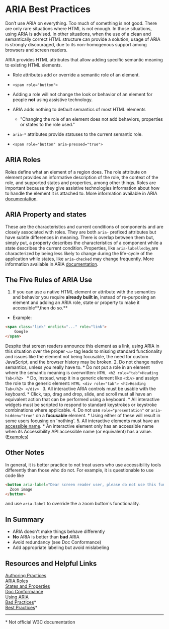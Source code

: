 # ARIA Best Practices

Don’t use ARIA on everything. Too much of something is not good. There are only rare situations where HTML is not enough. In those situations, using ARIA is advised. In other situations, when the use of a clean and semantically correct HTML structure can provide a solution, usage of ARIA is strongly discouraged, due to its non-homogenous support among browsers and screen readers.

ARIA provides HTML attributes that allow adding specific semantic meaning to existing HTML elements.
* Role attributes add or override a semantic role of an element.
 * `<span role="button">`
 * Adding a role will not change the look or behavior of an element for people **not** using assistive technology.
 * ARIA adds nothing to default semantics of most HTML elements
   * "Changing the role of an element does not add behaviors, properties or states to the role used."

* `aria-*` attributes provide statuses to the current semantic role.
 * `<span role="button" aria-pressed="true">`

## ARIA Roles
 Roles define what an element of a region does. The role attribute on element provides an informative description of the role, the context of the role, and supported states and properties, among other things. Roles are important because they give assistive technologies information about how to handle the element it is attached to. More information available in ARIA [documentation](https://www.w3.org/TR/wai-aria/#usage_intro).

## ARIA Property and states
These are the characteristics and current conditions of components and are closely associated with roles. They are both `aria-` prefixed attributes but have subtle differences in meaning. There is overlap between them but, simply put, a property describes the characteristics of a component while a state describes the current condition. Properties, like `aria-labelledby`,are characterized by being less likely to change during the life-cycle of the application while states, like `aria-checked` may change frequently.
More information available in ARIA [documentation](https://www.w3.org/TR/wai-aria/#introstates).

## The Five Rules of ARIA Use
1. If you can use a native HTML element or attribute with the semantics and behavior you require **already built in**, instead of re-purposing an element and adding an ARIA role, state or property to make it accessible**,then do so.**
  * Example:
  ```HTML
  <span class="link" onclick="..." role="link">
      Google
  </span>
  ```
  Despite that screen readers announce this element as a link, using ARIA in this situation over the proper `<a>` tag leads to missing standard functionality and issues like the element not being focusable, the need for custom JavaScript, and the browser history may be broken.
2. Do not change native semantics, unless you really have to.
    * Do not put a role in an element where the semantic meaning is overwritten:
    ```HTML
    <h2 role="tab">Heading Tab</h2>
    ```
    * Do, instead, wrap it in a generic element like `<div>` and assign the role to the generic element:
    ```HTML
    <div role="tab">
        <h2>Heading Tab</h2>
    </div>
    ```
3. All interactive ARIA controls must be usable with the keyboard.
    * Click, tap, drag and drop, slide, and scroll must all have an equivalent action that can be performed using a keyboard.
    * All interactive widgets must be scripted to respond to standard keystrokes or keystroke combinations where applicable.
4. Do not use `role="presentation"` or `aria-hidden="true"` on a **focusable** element.
    * Using either of these will result in some users focusing on 'nothing'.
5. All interactive elements must have an [accessible name](http://www.w3.org/TR/accname-aam-1.1/#dfn-accessible-name).
    * An interactive element only has an accessible name when its Accessibility API accessible name (or equivalent) has a value. ([Examples](https://w3c.github.io/using-aria/#fifthrule))

## Other Notes
In general, it is better practice to not treat users who use accessibility tools differently than those who do not. For example, it is questionable to use code like
```HTML
<button aria-label="Dear screen reader user, please do not use this functionality, it is not meant for you">
  Zoom image
</button>
```
and use `aria-label` to override the a zoom button's functionality.

## In Summary
* ARIA doesn't make things behave differently
* **No** ARIA is better than **bad** ARIA
* Avoid redundancy (see Doc Conformance)
* Add appropriate labeling but avoid mislabeling

## Resources and Helpful Links
[Authoring Practices](https://www.w3.org/TR/wai-aria-practices/#read_me_first) <br>
[ARIA Roles](https://www.w3.org/TR/wai-aria/#roles) <br>
[States and Properties](https://www.w3.org/TR/wai-aria/#states_and_properties) <br>
[Doc Conformance](https://www.w3.org/TR/html-aria/#docconformance) <br>
[Using ARIA](https://w3c.github.io/using-aria/) <br>
[Bad Practices](https://www.accessibility-developer-guide.com/knowledge/aria/bad-practices/)\* <br>
[Best Practices](https://www.mediacurrent.com/blog/wai-aria-attributes-best-practices/)\* <br>

---
\* Not official W3C documentation
